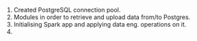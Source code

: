 1. Created PostgreSQL connection pool.
2. Modules in order to retrieve and upload data from/to Postgres.
3. Initialising Spark app and applying data eng. operations on it.
4. 
